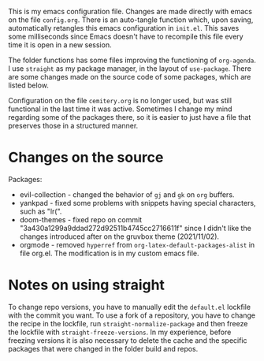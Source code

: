
This is my emacs configuration file.
Changes are made directly with emacs on the file `config.org`.
There is an auto-tangle function which, upon saving, automatically retangles this emacs configuration
in `init.el`. This saves some milliseconds since Emacs doesn't have to recompile this file every time
it is open in a new session.

The folder functions has some files improving the functioning of `org-agenda`.
I use `straight` as my package manager, in the layout of `use-package`.
There are some changes made on the source code of some packages, which are listed below.

Configuration on the file `cemitery.org` is no longer used, but was still functional in the last time 
it was active.
Sometimes I change my mind regarding some of the packages there, so it is easier to just have a 
file that preserves those in a structured manner.

# Changes on the source

Packages:
- evil-collection - changed the behavior of `gj` and `gk` on `org` buffers.
- yankpad - fixed some problems with snippets having special characters, such as "lr(".
- doom-themes - fixed repo on commit  "3a430a1299a9ddad272d92511b4745cc2716611f" since 
  I didn't like the changes introduced after on the gruvbox theme (2021/11/02).
- orgmode - removed `hyperref` from `org-latex-default-packages-alist` in file org.el.
  The modification is in my custom emacs file.

# Notes on using straight

To change repo versions, you have to manually edit the `default.el` lockfile with the commit you want.
To use a fork of a repository, you have to change the recipe in the lockfile, run `straight-normalize-package`
and then freeze the lockfile with `straight-freeze-versions`. In my experience, before freezing versions
it is also necessary to delete the cache and the specific packages that were changed in the folder build and repos.

